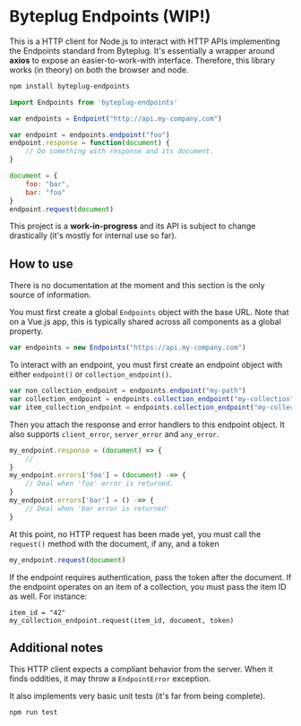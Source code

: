 # Byteplug Endpoints (WIP!)

This is a HTTP client for Node.js to interact with HTTP APIs implementing the
Endpoints standard from Byteplug. It's essentially a wrapper around **axios**
to expose an easier-to-work-with interface. Therefore, this library works (in
theory) on both the browser and node.

```bash
npm install byteplug-endpoints
```

```javascript
import Endpoints from 'byteplug-endpoints'

var endpoints = Endpoint("http://api.my-company.com")

var endpoint = endpoints.endpoint("foo")
endpoint.response = function(document) {
    // Do something with response and its document.
}

document = {
    foo: "bar",
    bar: "foo"
}
endpoint.request(document)
```

This project is a **work-in-progress** and its API is subject to change
drastically (it's mostly for internal use so far).

## How to use

There is no documentation at the moment and this section is the only source of
information.

You must first create a global `Endpoints` object with the base URL. Note that
on a Vue.js app, this is typically shared across all components as a global
property.

```javascript
var endpoints = new Endpoints("https://api.my-company.com")
```

To interact with an endpoint, you must first create an endpoint object with
either `endpoint()` or `collection_endpoint()`.

```javascript
var non_collection_endpoint = endpoints.endpoint("my-path")
var collection_endpoint = endpoints.collection_endpoint("my-collection", "my-path", false)
var item_collection_endpoint = endpoints.collection_endpoint("my-collection", "my-path", true)
```

Then you attach the response and error handlers to this endpoint object. It
also supports `client_error`, `server_error` and `any_error`.

```javascript
my_endpoint.response = (document) => {
    //
}
my_endpoint.errors['foo'] = (document) -=> {
    // Deal when 'foo' error is returned.
}
my_endpoint.errors['bar'] = () -=> {
    // Deal when 'bar error is returned'
}
```

At this point, no HTTP request has been made yet, you must call the `request()`
method with the document, if any, and a token

```javascript
my_endpoint.request(document)
```

If the endpoint requires authentication, pass the token after the document. If
the endpoint operates on an item of a collection, you must pass the item ID as
well. For instance:

```
item_id = "42"
my_collection_endpoint.request(item_id, document, token)
```

## Additional notes

This HTTP client expects a compliant behavior from the server. When it finds
oddities, it may throw a `EndpointError` exception.

It also implements very basic unit tests (it's far from being complete).

```
npm run test
```
